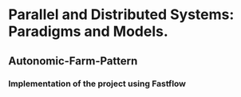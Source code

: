 # Parallel and Distributed Systems: Paradigms and Models.

## Autonomic-Farm-Pattern

### Implementation of the project using Fastflow
